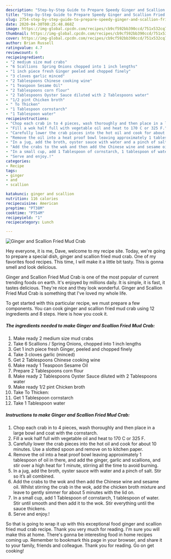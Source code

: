 ```yaml
---
description: "Step-by-Step Guide to Prepare Speedy Ginger and Scallion Fried Mud Crab"
title: "Step-by-Step Guide to Prepare Speedy Ginger and Scallion Fried Mud Crab"
slug: 2754-step-by-step-guide-to-prepare-speedy-ginger-and-scallion-fried-mud-crab
date: 2020-04-30T00:25:48.868Z
image: https://img-global.cpcdn.com/recipes/cb9cf592bb390ccd/751x532cq70/ginger-and-scallion-fried-mud-crab-recipe-main-photo.jpg
thumbnail: https://img-global.cpcdn.com/recipes/cb9cf592bb390ccd/751x532cq70/ginger-and-scallion-fried-mud-crab-recipe-main-photo.jpg
cover: https://img-global.cpcdn.com/recipes/cb9cf592bb390ccd/751x532cq70/ginger-and-scallion-fried-mud-crab-recipe-main-photo.jpg
author: Brian Russell
ratingvalue: 4.7
reviewcount: 6
recipeingredient:
- "2 medium size mud crabs"
- "6 Scallions  Spring Onions chopped into 1 inch lengths"
- "1 inch piece fresh Ginger peeled and chopped finely"
- "3 cloves garlic minced"
- "2 Tablespoons Chinese cooking wine"
- "1 Teaspoon Sesame Oil"
- "2 Tablespoons corn flour"
- "2 Tablespoons Oyster Sauce diluted with 2 Tablespoons water"
- "1/2 pint Chicken broth"
- " To Thicken"
- "1 Tablespoon cornstarch"
- "1 Tablespoon water"
recipeinstructions:
- "Chop each crab in to 4 pieces, wash thoroughly and then place in a large bowl and coat with the cornstarch."
- "Fill a wok half full with vegetable oil and heat to 170 C or 325 F."
- "Carefully lower the crab pieces into the hot oil and cook for about 10 minutes. Use a slotted spoon and remove on to kitchen paper."
- "Remove the oil into a heat proof bowl leaving approximately 1 tablespoon of oil in there, and add the ginger, garlic and scallions, and stir over a high heat for 1 minute, stirring all the time to avoid burning."
- "In a jug, add the broth, oyster sauce with water and a pinch of salt. Stir so it’s all combined."
- "Add the crabs to the wok and then add the Chinese wine and sesame oil. Whilst stirring the crab in the wok, add the chicken broth mixture and leave to gently simmer for about 5 minutes with the lid on."
- "In a small cup, add 1 Tablespoon of cornstarch, 1 tablespoon of water. Stir until smooth and then add it to the wok. Stir everything until the sauce thickens."
- "Serve and enjoy.!"
categories:
- Recipe
tags:
- ginger
- and
- scallion

katakunci: ginger and scallion 
nutrition: 116 calories
recipecuisine: American
preptime: "PT38M"
cooktime: "PT54M"
recipeyield: "1"
recipecategory: Lunch

---
```



![Ginger and Scallion Fried Mud Crab](https://img-global.cpcdn.com/recipes/cb9cf592bb390ccd/751x532cq70/ginger-and-scallion-fried-mud-crab-recipe-main-photo.jpg)

Hey everyone, it is me, Dave, welcome to my recipe site. Today, we're going to prepare a special dish, ginger and scallion fried mud crab. One of my favorites food recipes. This time, I will make it a little bit tasty. This is gonna smell and look delicious.



Ginger and Scallion Fried Mud Crab is one of the most popular of current trending foods on earth. It's enjoyed by millions daily. It is simple, it is fast, it tastes delicious. They're nice and they look wonderful. Ginger and Scallion Fried Mud Crab is something that I've loved my whole life.


To get started with this particular recipe, we must prepare a few components. You can cook ginger and scallion fried mud crab using 12 ingredients and 8 steps. Here is how you cook it.

<!--inarticleads1-->

##### The ingredients needed to make Ginger and Scallion Fried Mud Crab:

1. Make ready 2 medium size mud crabs
1. Take 6 Scallions / Spring Onions, chopped into 1 inch lengths
1. Get 1 inch piece fresh Ginger, peeled and chopped finely
1. Take 3 cloves garlic (minced)
1. Get 2 Tablespoons Chinese cooking wine
1. Make ready 1 Teaspoon Sesame Oil
1. Prepare 2 Tablespoons corn flour
1. Make ready 2 Tablespoons Oyster Sauce diluted with 2 Tablespoons water
1. Make ready 1/2 pint Chicken broth
1. Take  To Thicken:
1. Get 1 Tablespoon cornstarch
1. Take 1 Tablespoon water




<!--inarticleads2-->

##### Instructions to make Ginger and Scallion Fried Mud Crab:

1. Chop each crab in to 4 pieces, wash thoroughly and then place in a large bowl and coat with the cornstarch.
1. Fill a wok half full with vegetable oil and heat to 170 C or 325 F.
1. Carefully lower the crab pieces into the hot oil and cook for about 10 minutes. Use a slotted spoon and remove on to kitchen paper.
1. Remove the oil into a heat proof bowl leaving approximately 1 tablespoon of oil in there, and add the ginger, garlic and scallions, and stir over a high heat for 1 minute, stirring all the time to avoid burning.
1. In a jug, add the broth, oyster sauce with water and a pinch of salt. Stir so it’s all combined.
1. Add the crabs to the wok and then add the Chinese wine and sesame oil. Whilst stirring the crab in the wok, add the chicken broth mixture and leave to gently simmer for about 5 minutes with the lid on.
1. In a small cup, add 1 Tablespoon of cornstarch, 1 tablespoon of water. Stir until smooth and then add it to the wok. Stir everything until the sauce thickens.
1. Serve and enjoy.!




So that is going to wrap it up with this exceptional food ginger and scallion fried mud crab recipe. Thank you very much for reading. I'm sure you will make this at home. There's gonna be interesting food in home recipes coming up. Remember to bookmark this page in your browser, and share it to your family, friends and colleague. Thank you for reading. Go on get cooking!

